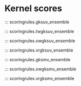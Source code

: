 # Kernel scores

::: scoringrules.gksuv_ensemble

::: scoringrules.twgksuv_ensemble

::: scoringrules.owgksuv_ensemble

::: scoringrules.vrgksuv_ensemble

::: scoringrules.gksmv_ensemble

::: scoringrules.owgksmv_ensemble

::: scoringrules.vrgksmv_ensemble
